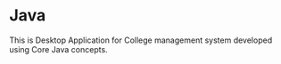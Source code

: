 # Java
This is Desktop Application for College management system developed using Core Java concepts. 
